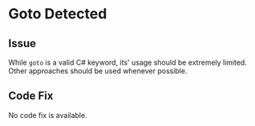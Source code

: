 # Goto Detected

## Issue

While `goto` is a valid C# keyword, its' usage should be extremely limited. Other approaches should be used whenever possible.

## Code Fix

No code fix is available.